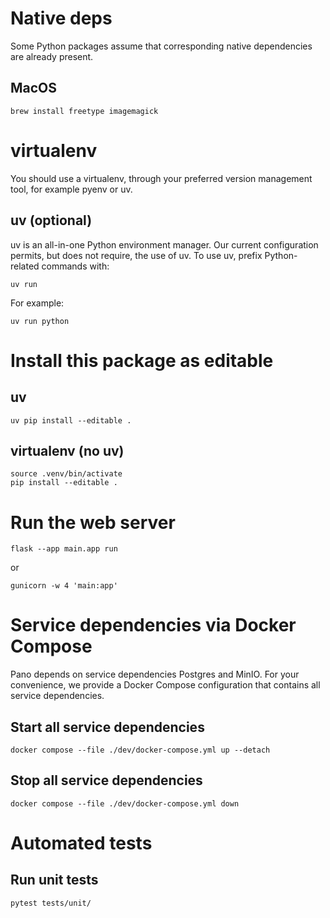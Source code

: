 # Native deps

Some Python packages assume that corresponding native dependencies are already present.

## MacOS

```
brew install freetype imagemagick
```

# virtualenv

You should use a virtualenv, through your preferred version management tool,
for example pyenv or uv.

## uv (optional)

uv is an all-in-one Python environment manager.
Our current configuration permits, but does not require, the use of uv.
To use uv, prefix Python-related commands with:

```
uv run
```

For example:

```
uv run python
```

# Install this package as editable

## uv

```
uv pip install --editable .
```

## virtualenv (no uv)

```
source .venv/bin/activate
pip install --editable .
```

# Run the web server

```
flask --app main.app run
```

or

```
gunicorn -w 4 'main:app'
```

# Service dependencies via Docker Compose

Pano depends on service dependencies Postgres and MinIO.
For your convenience, we provide a Docker Compose configuration that contains all service dependencies.

## Start all service dependencies

```
docker compose --file ./dev/docker-compose.yml up --detach
```

## Stop all service dependencies

```
docker compose --file ./dev/docker-compose.yml down
```

# Automated tests

## Run unit tests

```
pytest tests/unit/
```
